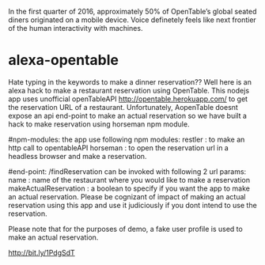 In the first quarter of 2016, approximately 50% of OpenTable’s global seated diners
originated on a mobile device. Voice definetely feels like next frontier of the human interactivity with machines.

# alexa-opentable

Hate typing in the keywords to make a dinner reservation?? Well here is an alexa hack to make a restaurant reservation using OpenTable.
This nodejs app uses unofficial openTableAPI http://opentable.herokuapp.com/ to get the
reservation URL of a restaurant. Unfortunately, AopenTable doesnt expose an api end-point to
make an actual reservation so we have built a hack to make reservation using horseman npm module.

#npm-modules:
	the app use following npm modules:
	restler : to make an http call to opentableAPI
	horseman : to open the reservation url in a headless browser and make a reservation.

#end-point:
/findReservation can be invoked with following 2 url params:
  name : name of the restaurant where you would like to make a reservation
  makeActualReservation : a boolean to specify if you want the app to make an actual reservation. Please be cognizant of
  impact of making an actual reservation using this app and use it judiciously if you dont intend to use the reservation.


Please note that for the purposes of demo, a fake user profile is used to make an actual reservation.

http://bit.ly/1PdgSdT



